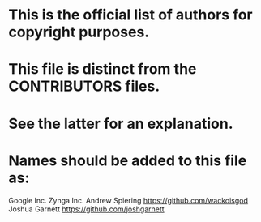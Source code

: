 # This is the official list of authors for copyright purposes.
# This file is distinct from the CONTRIBUTORS files.
# See the latter for an explanation.

# Names should be added to this file as:

Google Inc.
Zynga Inc.
Andrew Spiering <https://github.com/wackoisgod>
Joshua Garnett <https://github.com/joshgarnett>


